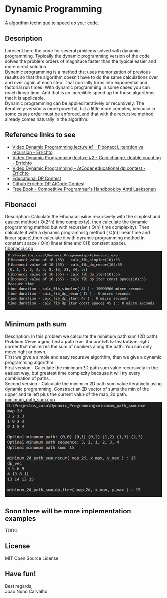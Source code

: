 # Dynamic Programming
A algorithm technique to speed up your code.

## Description
I present here the code for several problems solved with dynamic programming. Typically the dynamic programming version of the code solves the problem orders of magnitude faster than the typical easier and more direct solution.<br> 
Dynamic programming is a method that uses memorization of previous results so that the algorithm doesn’t have to do the same calculations over and over again at each step. That normally turns into exponential and factorial run times. With dynamic programming in some cases you can reach linear time. And that is an incredible speed up for those algorithms that it is applicable.<br> 
Dynamic programming can be applied iteratively or recursively. The iteratively version is more powerful, but a little more complex, because in some cases order must be enforced, and that with the recursive method already comes naturally in the algorithm.<br>

## Reference links to see
* [Video Dynamic Programming lecture #1 - Fibonacci, iteration vs recursion - Errichto](https://www.youtube.com/watch?v=YBSt1jYwVfU)
* [Video Dynamic Programming lecture #2 - Coin change, double counting - Errichto](https://www.youtube.com/watch?v=1mtvm2ubHCY)
* [Video Dynamic Programming - AtCoder educational dp contest - Errichto](https://www.youtube.com/watch?v=FAQxdm0bTaw)
* [Educational DP Contest](https://atcoder.jp/contests/dp)
* [Github Errichto DP AtCode Contest](https://github.com/Errichto/youtube/tree/master/atcoder-dp)
* [Free Book - Competitive Programmer's Handbook by Antti Laaksonen](https://github.com/pllk/cphb/)

## Fibonacci
Description: Calculate the Fibonacci value recursively with the simplest and easiest method ( O(2^n) time complexity), then calculate the dynamic programming method but with recursion ( O(n) time complexity). Then calculate it with a dynamic programming method ( O(n) linear time and linear space),then calculate it with dynamic programming method in constant space ( O(n) linear time and O(1) constant space). <br> 
[fibonacci.cpp](./fibonacci.cpp) <br>
![Fibonacci output](./fibonacci_output.png?raw=true "Fibonacci output") <br>

## Minimum path sum
Description: In this problem we calculate the minimum path sum (2D path). <br>
Problem: Given a grid, find a path from the top-left to the bottom-right corner that minimizes the sum of numbers along the path. You can only move right or down.<br>
First we give a simple and easy recursive algorithm, then we give a dynamic programming algorithm.<br>
First version - Calculate the minimum 2D path sum value recursively in the easiest way, but greatest time complexity because it will try every combination of paths.<br>
Second version - Calculate the minimum 2D path sum value iteratively using dynamic programming. Construct an 2D vector of sums the min of the upper and te left plus the current value of the map_2d path.<br>
[minimum_path_sum.cpp](./minimum_path_sum.cpp) <br>
![Minimum path sum](./minimum_path_sum_output.png?raw=true "Minimum path sum") <br>

## Soon there will be more implementation examples
TODO

## License
MIT Open Source License

## Have fun!
Best regards, <br>
Joao Nuno Carvalho